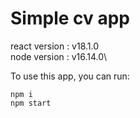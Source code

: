 # Simple cv app

react version : v18.1.0\
node version : v16.14.0\

To use this app, you can run:

```
npm i
npm start
```
